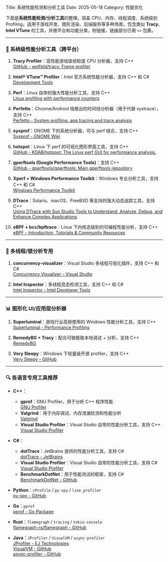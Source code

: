 Title: 系统性能检测和分析工具
Date: 2025-05-18
Category: 性能优化

下面是**系统性能检测/分析工具**的整理，涵盖 CPU、内存、线程调度、系统级别 Profiling，适用于游戏开发、图形渲染、后端服务等多种场景。包含类似 **Tracy**、**Intel VTune** 的工具，并按平台和功能分类，附链接，链接部分已用 `<>` 包裹。

---

### 🧠 系统级性能分析工具（跨平台）

1. **Tracy Profiler**：高性能游戏级帧粒度 CPU 分析器，支持 C++  
   [GitHub - wolfpld/tracy: Frame profiler](https://github.com/wolfpld/tracy)

2. **Intel® VTune™ Profiler**：Intel 官方系统性能分析器，支持 C++ 和 C#  
   [Development Tools](https://www.intel.com/content/www/us/en/developer/tools/vtune-profiler/overview.html)

3. **Perf**：Linux 自带的强大性能分析工具，支持 C++  
   [Linux profiling with performance counters](https://perf.wiki.kernel.org/)

4. **Perfetto**：Chrome/Android 栈推出的时间线分析器（用于代替 systrace），支持 C++  
   [Perfetto - System profiling, app tracing and trace analysis](https://perfetto.dev/)

5. **sysprof**：GNOME 下的系统分析器，可与 perf 结合，支持 C++  
   [Sysprof - GNOME Wiki](https://wiki.gnome.org/Apps/Sysprof)

6. **hotspot**：Linux 下 perf 的可视化图形界面工具，支持 C++  
   [GitHub - KDAB/hotspot: The Linux perf GUI for performance analysis.](https://github.com/KDAB/hotspot)

7. **gperftools (Google Performance Tools)**：支持 C++  
   [GitHub - gperftools/gperftools: Main gperftools repository](https://github.com/gperftools/gperftools)

8. **Xperf + Windows Performance Toolkit**：Windows 专业分析工具，支持 C++ 和 C#  
   [Windows Performance Toolkit](https://learn.microsoft.com/en-us/windows-hardware/test/wpt/)

9. **DTrace**：Solaris、macOS、FreeBSD 等支持的强大动态追踪工具，支持 C++  
   [Using DTrace with Sun Studio Tools to Understand, Analyze, Debug, and Enhance Complex Applications](https://docs.oracle.com/cd/E19205-01/820-4221/)

10. **eBPF + bcc/bpftrace**：Linux 下内核态级别的可编程性能分析，支持 C++  
    [eBPF - Introduction, Tutorials & Community Resources](https://ebpf.io/)

---

### 🧵 多线程/锁分析专用

1. **concurrency-visualizer**：Visual Studio 多线程可视化插件，支持 C++ 和 C#  
   [Concurrency Visualizer - Visual Studio](https://learn.microsoft.com/en-us/visualstudio/profiling/concurrency-visualizer)

2. **Intel Inspector**：多线程竞态检测工具，支持 C++ 和 C#  
   [Intel Inspector - Intel Developer Tools](https://www.intel.com/content/www/us/en/developer/tools/oneapi/inspector.html)

---

### 📊 图形化 UI/应用层分析器

1. **Superluminal**：游戏行业高频使用的 Windows 性能分析工具，支持 C++  
   [Superluminal - Performance Profiling](https://superluminal.eu/)

2. **RemedyBG + Tracy**：配合可做极致本地调试 + 分析，支持 C++  
   [RemedyBG](https://remedybg.itch.io/remedybg)

3. **Very Sleepy**：Windows 下轻量级开源 profiler，支持 C++  
   [Very Sleepy - GitHub](https://github.com/VerySleepy/verysleepy)

---

### 🔍 各语言专用工具推荐

- **C++**：
  - **gprof**：GNU Profiler，用于分析 C++ 程序性能  
    [GNU Profiler](https://www.gnu.org/software/binutils/manual/binutils-2.38/gprof.html)
  - **Valgrind**：用于内存调试、内存泄漏检测和性能分析  
    [Valgrind](https://valgrind.org/)
  - **Visual Studio Profiler**：Visual Studio 自带的性能分析工具，支持 C++  
    [Visual Studio Profiler](https://learn.microsoft.com/en-us/visualstudio/profiling/profiling-overview)

- **C#**：
  - **dotTrace**：JetBrains 提供的性能分析工具，支持 C#  
    [dotTrace - JetBrains](https://www.jetbrains.com/profiler/)
  - **Visual Studio Profiler**：Visual Studio 自带的性能分析工具，支持 C#  
    [Visual Studio Profiler](https://learn.microsoft.com/en-us/visualstudio/profiling/profiling-overview)
  - **BenchmarkDotNet**：用于性能测试的框架，支持 C#  
    [BenchmarkDotNet - GitHub](https://github.com/dotnet/BenchmarkDotNet)

- **Python**：`cProfile` / `py-spy` / `line_profiler`  
  [py-spy - GitHub](https://github.com/benfred/py-spy)

- **Go**：`pprof`  
  [pprof - Go Package](https://pkg.go.dev/net/http/pprof)

- **Rust**：`flamegraph` / `tracing` / `tokio-console`  
  [flamegraph-rs/flamegraph - GitHub](https://github.com/flamegraph-rs/flamegraph)

- **Java**：`JProfiler` / `VisualVM` / `async-profiler`  
  [JProfiler - EJ Technologies](https://www.ej-technologies.com/products/jprofiler/overview.html)  
  [VisualVM - GitHub](https://visualvm.github.io/)  
  [async-profiler - GitHub](https://github.com/jvm-profiling-tools/async-profiler)


